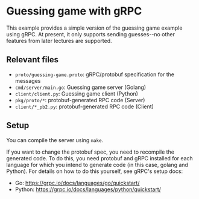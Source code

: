 # Guessing game with gRPC

This example provides a simple version of the guessing game example using gRPC.
At present, it only supports sending guesses--no other features from later
lectures are supported.

## Relevant files

 - `proto/guessing-game.proto`:  gRPC/protobuf specification for the messages
 - `cmd/server/main.go`:  Guessing game server (Golang)
 - `client/client.py`:  Guessing game client (Python)
 - `pkg/proto/*`:  protobuf-generated RPC code (Server)
 - `client/*_pb2.py`:  protobuf-generated RPC code (Client)

 ## Setup

 You can compile the server using `make`.  

 If you want to change the protobuf spec, you need to recompile the generated
 code.  To do this, you need protobuf and gRPC installed for each language for
 which you intend to generate code (in this case, golang and Python).  For
 details on how to do this yourself, see gRPC's setup docs:
- Go: https://grpc.io/docs/languages/go/quickstart/
- Python: https://grpc.io/docs/languages/python/quickstart/